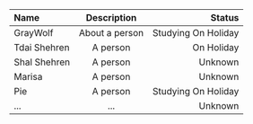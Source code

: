 | Name   | Description |     Status      |
| :------------ | :--------------: | --: |
| GrayWolf      | About a person   | Studying On Holiday |
| Tdai Shehren  |  A person        | On Holiday |
| Shal Shehren  |  A person        | Unknown |
| Marisa        |  A person        | Unknown |
| Pie           |  A person        | Studying On Holiday |
| ...           |  ...             | Unknown |

